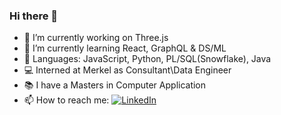 ### Hi there 👋


- 🔭 I’m currently working on Three.js
- 🌱 I’m currently learning React, GraphQL & DS/ML
- 🌟 Languages: JavaScript, Python, PL/SQL(Snowflake), Java
- 💻 Interned at Merkel as Consultant\Data Engineer
- 📚 I have a Masters in Computer Application
- 📫 How to reach me: <a target='_blank' href="https://www.linkedin.com/in/siddharth-nair-2aa268225"><img src="https://img.shields.io/badge/linkedin-%230A66C2.svg?style=plastic&logo=linkedin&logoColor=white" alt="LinkedIn"/></a>
